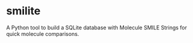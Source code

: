 smilite
=======

A Python tool to build a SQLite database with Molecule SMILE Strings for quick molecule comparisons.
